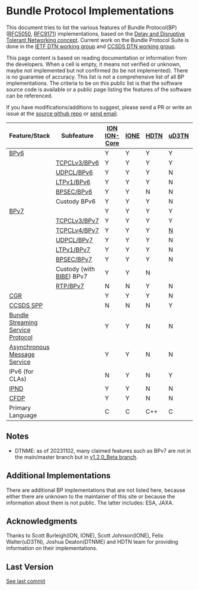 # Bundle Protocol Implementations

This document tries to list the various features of Bundle Protocol(BP) ([RFC5050](https://www.rfc-editor.org/rfc/rfc5050.txt), [RFC9171](https://www.rfc-editor.org/rfc/rfc9171.txt)) implementations, based on the [Delay and Disruptive Tolerant Networking concept](https://www.rfc-editor.org/rfc/rfc4838.txt). Current work on the Bundle Protocol Suite is done in the [IETF DTN working group](https://datatracker.ietf.org/wg/dtn/documents/) and [CCSDS DTN working group](https://cwe.ccsds.org/sis/default.aspx#_SIS-DTN).

This page content is based on reading documentation or information from the developers. When a cell is empty, it means not verified or unknown, maybe not implemented but not confirmed (to be not implemented). There is no guarantee of accuracy. This list is not a comprehensive list of all BP implementations. The criteria to be on this public list is that the software source code is available or a public page listing the features of the software can be referenced. 

If you have modifications/additions to suggest, please send a PR or write an issue at the [source github repo](https://github.com/ipnsig-pwg/ipnsig-pwg.github.io) or [send email](mailto:marc.blanchet@viagenie.ca).

| Feature/Stack | Subfeature | [ION](https://sourceforge.net/projects/ion-dtn/) [ION-Core](https://github.com/nasa-jpl/ion-core) | [IONE](https://sourceforge.net/projects/ione/) | [HDTN](https://github.com/nasa/HDTN/wiki/HDTN-Implementation-Features) | [uD3TN](https://gitlab.com/d3tn/ud3tn) | [DTNME](https://github.com/nasa/DTNME) | [BPLib/CFS](https://github.com/nasa/bplib) | [Unibo](https://gitlab.com/unibo-dtn/) | [IBR](https://github.com/ibrdtn/ibrdtn) |
| --- | --- | --- | --- | --- | --- | --- | --- | --- | --- |
| [BPv6](https://www.rfc-editor.org/rfc/rfc5050) | | Y | Y | Y | Y | Y |  | N | Y |
|  | [TCPCLv3/BPv6](https://www.rfc-editor.org/rfc/rfc7242) | Y | Y | Y | Y | Y | | N | Y |
|  | [UDPCL/BPv6](https://www.rfc-editor.org/rfc/rfc7122) | Y | Y | Y | N | Y |  | N | Y |
|  | [LTPv1/BPv6](https://www.rfc-editor.org/rfc/rfc5326) | Y | Y | Y | N | Y |  | N | N |
|  | [BPSEC/BPv6](https://www.rfc-editor.org/rfc/rfc6257) | Y | Y | N | N | N |  | N | Y |
|  | Custody BPv6 | Y | Y | Y | N | Y |  | N | |
| [BPv7](https://www.rfc-editor.org/rfc/rfc9171) | | Y | Y | Y | Y | Y | Y | Y | N |
|  | [TCPCLv3/BPv7](https://www.rfc-editor.org/rfc/rfc7242) | Y | Y | Y | Y | Y |  | Y | N |
|  | [TCPCLv4/BPv7](https://www.rfc-editor.org/rfc/rfc9174) | Y | Y | Y | [N](https://gitlab.com/d3tn/ud3tn/-/issues/40) | Y |  | Y | N |
|  | [UDPCL/BPv7](https://datatracker.ietf.org/doc/draft-sipos-dtn-udpcl/) | Y | Y | Y | N | Y | | | N |
|  | [LTPv1/BPv7](https://www.rfc-editor.org/rfc/rfc5326) | Y | Y | Y | N | Y |  | Y | N |
|  | [BPSEC/BPv7](https://www.rfc-editor.org/rfc/rfc9172) | Y | Y | Y | N | N |  | | N | 
| | Custody (with [BIBE](https://datatracker.ietf.org/doc/draft-ietf-dtn-bibect/)) BPv7 | Y | Y | N |  | Y |  | | N |
| | [RTP/BPv7](https://www.google.com/url?sa=t&rct=j&q=&esrc=s&source=web&cd=&ved=2ahUKEwjrn92gvJaCAxXxFFkFHXY5A1QQFnoECAwQAQ&url=https%3A%2F%2Fcwe.ccsds.org%2Fsis%2Fdocs%2FSIS-MIA%2FDraft%2520Documents%2FRTP%2520over%2520DTN%2520for%2520Video%2F766x3r0_JPM_RID_Answer_TEMP.doc&usg=AOvVaw3YVH8gKoTvgPLxiUC7PgPq&opi=89978449) | N | N | Y | N |  |  | | N |
| [CGR](https://datatracker.ietf.org/doc/html/draft-burleigh-dtnrg-cgr) | | Y | Y | Y | N | N |  | Y | Y |
| [CCSDS SPP](https://public.ccsds.org/Pubs/133x0b2e1.pdf) | | N | N | N | Y |N |  | | N |
| [Bundle Streaming Service Protocol](https://public.ccsds.org/Pubs/730x2g1.pdf) | | Y | Y | N | N | N |  | | N |
| [Asynchronous Message Service](https://public.ccsds.org/Pubs/735x1b1.pdf) | | Y | Y | N | N | N |  | | N |
| IPv6 (for CLAs) | | N | Y | N | Y | N |  | | |
| [IPND](https://datatracker.ietf.org/doc/draft-johnson-dtn-ipnd/) | | Y | Y | N | N | N |  | | Y |
| [CFDP](https://public.ccsds.org/Pubs/727x0b5.pdf) | | Y | Y | N | N | Y |  | | N |
| Primary Language | | C | C | C++ | C | C++ | C | C++ | C++ |

## Notes
- DTNME: as of 20231102, many claimed features such as BPv7 are not in the main/master branch but in [v1.2.0_Beta branch](https://github.com/nasa/DTNME/tree/v1.2.0_Beta).

## Additional Implementations
There are additional BP implementations that are not listed here, because either there are unknown to the maintainer of this site or because the information about them is not public. The latter includes: ESA, JAXA.

## Acknowledgments
Thanks to Scott Burleigh(ION, IONE), Scott Johnson(IONE), Felix Walter(uD3TN), Joshua Deaton(DTNME) and HDTN team for providing information on their implementations.

## Last Version
[See last commit](https://github.com/ipnsig-pwg/ipnsig-pwg.github.io/commits/main)
